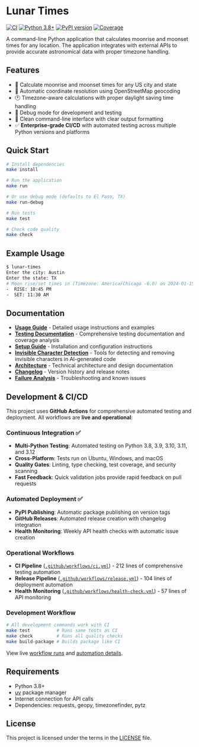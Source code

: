 # Lunar Times

[![CI](https://github.com/your-username/lunar-times/workflows/CI/badge.svg)](https://github.com/your-username/lunar-times/actions)
[![Python 3.8+](https://img.shields.io/badge/python-3.8+-blue.svg)](https://www.python.org/downloads/)
[![PyPI version](https://badge.fury.io/py/lunar-times.svg)](https://badge.fury.io/py/lunar-times)
[![Coverage](https://codecov.io/gh/your-username/lunar-times/branch/main/graph/badge.svg)](https://codecov.io/gh/your-username/lunar-times)

A command-line Python application that calculates moonrise and moonset times for any location. The application integrates with external APIs to provide accurate astronomical data with proper timezone handling.

## Features

- 🌙 Calculate moonrise and moonset times for any US city and state
- 📍 Automatic coordinate resolution using OpenStreetMap geocoding
- 🕐 Timezone-aware calculations with proper daylight saving time handling
- 🔧 Debug mode for development and testing
- 🚀 Clean command-line interface with clear output formatting
- ✅ **Enterprise-grade CI/CD** with automated testing across multiple Python versions and platforms

## Quick Start

```bash
# Install dependencies
make install

# Run the application
make run

# Or use debug mode (defaults to El Paso, TX)
make run-debug

# Run tests
make test

# Check code quality
make check
```

## Example Usage

```bash
$ lunar-times
Enter the city: Austin
Enter the state: TX
# Moon rise/set times in (Timezone: America/Chicago -6.0) on 2024-01-15:
-  RISE: 10:45 PM
-  SET: 11:30 AM
```

## Documentation

- **[Usage Guide](docs/USAGE.md)** - Detailed usage instructions and examples
- **[Testing Documentation](docs/TEST.md)** - Comprehensive testing documentation and coverage analysis
- **[Setup Guide](docs/SETUP.md)** - Installation and configuration instructions
- **[Invisible Character Detection](scripts/invisible_chars_commands.md)** - Tools for detecting and removing invisible characters in AI-generated code
- **[Architecture](docs/ARCH.md)** - Technical architecture and design documentation
- **[Changelog](docs/CHANGELOG.md)** - Version history and release notes
- **[Failure Analysis](docs/FAILURE.md)** - Troubleshooting and known issues

## Development & CI/CD

This project uses **GitHub Actions** for comprehensive automated testing and deployment. All workflows are **live and operational**:

### Continuous Integration ✅
- **Multi-Python Testing**: Automated testing on Python 3.8, 3.9, 3.10, 3.11, and 3.12
- **Cross-Platform**: Tests run on Ubuntu, Windows, and macOS 
- **Quality Gates**: Linting, type checking, test coverage, and security scanning
- **Fast Feedback**: Quick validation jobs provide rapid feedback on pull requests

### Automated Deployment ✅
- **PyPI Publishing**: Automatic package publishing on version tags
- **GitHub Releases**: Automated release creation with changelog integration  
- **Health Monitoring**: Weekly API health checks with automatic issue creation

### Operational Workflows
- **CI Pipeline** ([`.github/workflows/ci.yml`](.github/workflows/ci.yml)) - 212 lines of comprehensive testing automation
- **Release Pipeline** ([`.github/workflows/release.yml`](.github/workflows/release.yml)) - 104 lines of deployment automation
- **Health Monitoring** ([`.github/workflows/health-check.yml`](.github/workflows/health-check.yml)) - 57 lines of API monitoring

### Development Workflow
```bash
# All development commands work with CI
make test          # Runs same tests as CI
make check         # Runs all quality checks  
make build-package # Builds package like CI
```

View live [workflow runs](https://github.com/your-username/lunar-times/actions) and [automation details](.github/workflows/).

## Requirements

- Python 3.8+
- [uv](https://docs.astral.sh/uv/) package manager
- Internet connection for API calls
- Dependencies: requests, geopy, timezonefinder, pytz

## License

This project is licensed under the terms in the [LICENSE](LICENSE) file.
